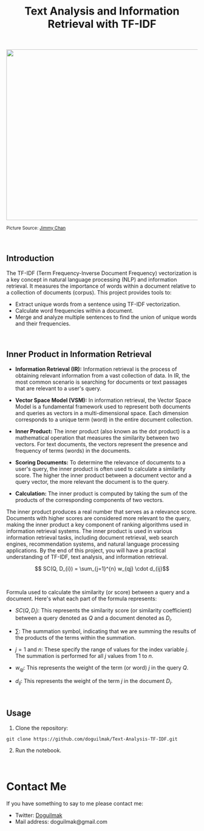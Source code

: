 <h1 align=center><b>Text Analysis and Information Retrieval with TF-IDF</b></font></h1>

<br>

<p align="center">
    <img src="https://images.pexels.com/photos/1309899/pexels-photo-1309899.jpeg?auto=compress&cs=tinysrgb&w=1260&h=750&dpr=1" height=450 width=2000 alt="European Commission">
</p>

<small>Picture Source: <a href="https://www.pexels.com/@jimbear/">Jimmy Chan</a></small>

<br>

## Introduction

The TF-IDF (Term Frequency-Inverse Document Frequency) vectorization is a key concept in natural language processing (NLP) and information retrieval. It measures the importance of words within a document relative to a collection of documents (corpus). This project provides tools to:
- Extract unique words from a sentence using TF-IDF vectorization.
- Calculate word frequencies within a document.
- Merge and analyze multiple sentences to find the union of unique words and their frequencies.

<br>


<h2><b>Inner Product in Information Retrieval</b></h2>

- **Information Retrieval (IR):** Information retrieval is the process of obtaining relevant information from a vast collection of data. In IR, the most common scenario is searching for documents or text passages that are relevant to a user's query.

- **Vector Space Model (VSM):** In information retrieval, the Vector Space Model is a fundamental framework used to represent both documents and queries as vectors in a multi-dimensional space. Each dimension corresponds to a unique term (word) in the entire document collection.

- **Inner Product:** The inner product (also known as the dot product) is a mathematical operation that measures the similarity between two vectors. For text documents, the vectors represent the presence and frequency of terms (words) in the documents.

- **Scoring Documents:** To determine the relevance of documents to a user's query, the inner product is often used to calculate a similarity score. The higher the inner product between a document vector and a query vector, the more relevant the document is to the query.

- **Calculation:** The inner product is computed by taking the sum of the products of the corresponding components of two vectors.

The inner product produces a real number that serves as a relevance score. Documents with higher scores are considered more relevant to the query, making the inner product a key component of ranking algorithms used in information retrieval systems. The inner product is used in various information retrieval tasks, including document retrieval, web search engines, recommendation systems, and natural language processing applications. By the end of this project, you will have a practical understanding of TF-IDF, text analysis, and information retrieval.

$$ SC(Q, D_{i}) =  \sum_{j=1}^{n} w_{qj} \cdot d_{ij}$$

<br>

Formula used to calculate the similarity (or score) between a query and a document. Here's what each part of the formula represents:

- $SC(Q, D_i)$: This represents the similarity score (or similarity coefficient) between a query denoted as $Q$ and a document denoted as $D_i$.

- $\sum$: The summation symbol, indicating that we are summing the results of the products of the terms within the summation.

- $j=1$ and $n$: These specify the range of values for the index variable $j$. The summation is performed for all $j$ values from 1 to $n$.

- $w_{qj}$: This represents the weight of the term (or word) $j$ in the query $Q$.

- $d_{ij}$: This represents the weight of the term $j$ in the document $D_i$.

<br>

## Usage

1. Clone the repository:

`git clone https://github.com/doguilmak/Text-Analysis-TF-IDF.git`

2. Run the notebook.

<br>

<h1>Contact Me</h1>
<p>If you have something to say to me please contact me:</p>

<ul>
  <li>Twitter: <a href="https://twitter.com/Doguilmak">Doguilmak</a></li>
  <li>Mail address: doguilmak@gmail.com</li>
</ul>
